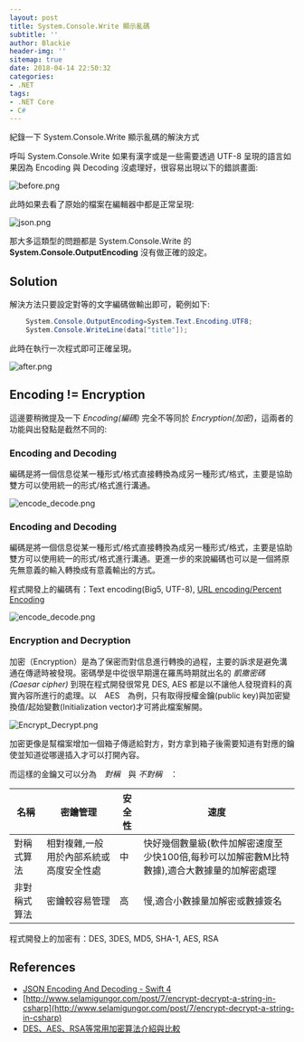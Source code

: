```yaml
---
layout: post
title: System.Console.Write 顯示亂碼
subtitle: ''
author: Blackie
header-img: ''
sitemap: true
date: 2018-04-14 22:50:32
categories:
- .NET
tags: 
- .NET Core
- C#
---
```


紀錄一下 System.Console.Write 顯示亂碼的解決方式

<!-- More -->

呼叫 System.Console.Write 如果有漢字或是一些需要透過 UTF-8 呈現的語言如果因為 Encoding 與 Decoding 沒處理好，很容易出現以下的錯誤畫面:

![before.png](before.png)

此時如果去看了原始的檔案在編輯器中都是正常呈現:

![json.png](json.png)

那大多這類型的問題都是  System.Console.Write  的 **System.Console.OutputEncoding** 沒有做正確的設定。

## Solution ##

解決方法只要設定對等的文字編碼做輸出即可，範例如下:

```csharp
    System.Console.OutputEncoding=System.Text.Encoding.UTF8;
    System.Console.WriteLine(data["title"]);
```

此時在執行一次程式即可正確呈現。

![after.png](after.png)

## Encoding != Encryption ##

這邊要稍微提及一下 *Encoding(編碼)* 完全不等同於 *Encryption(加密)*，這兩者的功能與出發點是截然不同的:

### Encoding and Decoding ###

編碼是將一個信息從某一種形式/格式直接轉換為成另一種形式/格式，主要是協助雙方可以使用統一的形式/格式進行溝通。

![encode_decode.png](encode_decode.png)

### Encoding and Decoding ###

編碼是將一個信息從某一種形式/格式直接轉換為成另一種形式/格式，主要是協助雙方可以使用統一的形式/格式進行溝通。更進一步的來說編碼也可以是一個將原先無意義的輸入轉換成有意義輸出的方式。

程式開發上的編碼有：Text encoding(Big5, UTF-8), [URL encoding/Percent Encoding](https://www.w3schools.com/tags/ref_urlencode.asp)

![encode_decode.png](encode_decode.png)

### Encryption and Decryption ###

加密（Encryption）是為了保密而對信息進行轉換的過程，主要的訴求是避免溝通在傳遞時被發現。密碼學是中從很早期還在羅馬時期就出名的 *凱撒密碼(Caesar cipher)* 到現在程式開發很常見 DES, AES 都是以不讓他人發現資料的真實內容所進行的處理。以　AES　為例，只有取得授權金鑰(public key)與加密變換值/起始變數(Initialization vector)才可將此檔案解開。

![Encrypt_Decrypt.png](Encrypt_Decrypt.png)

加密更像是幫檔案增加一個箱子傳遞給對方，對方拿到箱子後需要知道有對應的鑰使並知道從哪邊插入才可以打開內容。

而這樣的金鑰又可以分為　*對稱*　與 *不對稱*　：

| 名稱    | 密鑰管理                | 安全性 | 速度                                                 |
|-------|---------------------|-----|----------------------------------------------------|
| 對稱式算法  | 相對複雜,一般用於內部系統或高度安全性處 | 中   | 快好幾個數量級(軟件加解密速度至少快100倍,每秒可以加解密數M比特數據),適合大數據量的加解密處理 |
| 非對稱式算法 | 密鑰較容易管理              | 高   | 慢,適合小數據量加解密或數據簽名 

程式開發上的加密有：DES, 3DES, MD5, SHA-1, AES, RSA

## References ##

- [JSON Encoding And Decoding - Swift 4](https://medium.com/@YuriD4/json-encoding-and-decoding-swift-4-c106d7b3c2bd)
- [http://www.selamigungor.com/post/7/encrypt-decrypt-a-string-in-csharp](http://www.selamigungor.com/post/7/encrypt-decrypt-a-string-in-csharp)
- [DES、AES、RSA等常用加密算法介紹與比較](http://www.itread01.com/articles/1501720695.html)